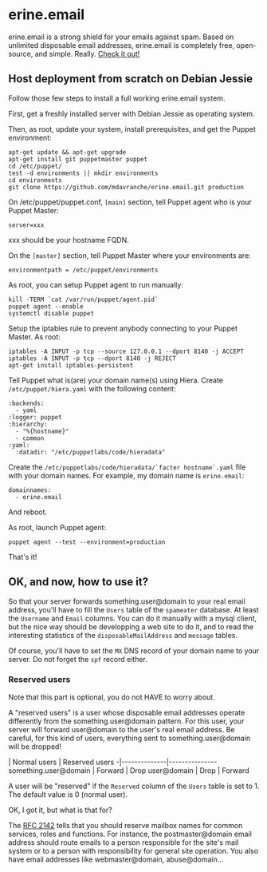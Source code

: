 # erine.email

erine.email is a strong shield for your emails against spam. Based on unlimited disposable email addresses, erine.email is completely free, open-source, and simple. Really. [Check it out!](https://erine.email)

## Host deployment from scratch on Debian Jessie

Follow those few steps to install a full working erine.email system.

First, get a freshly installed server with Debian Jessie as operating system.

Then, as root, update your system, install prerequisites, and get the Puppet environment:

```
apt-get update && apt-get upgrade
apt-get install git puppetmaster puppet
cd /etc/puppet/
test -d environments || mkdir environments
cd environments
git clone https://github.com/mdavranche/erine.email.git production
```

On /etc/puppet/puppet.conf, `[main]` section, tell Puppet agent who is your Puppet Master:

```
server=xxx
```

xxx should be your hostname FQDN.

On the `[master]` section, tell Puppet Master where your environments are:

```
environmentpath = /etc/puppet/environments
```

As root, you can setup Puppet agent to run manually:

```
kill -TERM `cat /var/run/puppet/agent.pid`
puppet agent --enable
systemctl disable puppet
```

Setup the iptables rule to prevent anybody connecting to your Puppet Master. As root:

```
iptables -A INPUT -p tcp --source 127.0.0.1 --dport 8140 -j ACCEPT
iptables -A INPUT -p tcp --dport 8140 -j REJECT
apt-get install iptables-persistent
```

Tell Puppet what is(are) your domain name(s) using Hiera. Create `/etc/puppet/hiera.yaml` with the following content:

```
:backends:
  - yaml
:logger: puppet
:hierarchy:
  - "%{hostname}"
  - common
:yaml:
  :datadir: "/etc/puppetlabs/code/hieradata"
```

Create the ``/etc/puppetlabs/code/hieradata/`facter hostname`.yaml`` file with your domain names. For example, my domain name is `erine.email`:

```
domainnames:
  - erine.email
```

And reboot.

As root, launch Puppet agent:

```
puppet agent --test --environment=production
```

That's it!

## OK, and now, how to use it?

So that your server forwards something.user@domain to your real email address, you'll have to fill the `Users` table of the `spameater` database. At least the `Username` and `Email` columns. You can do it manually with a mysql client, but the nice way should be developping a web site to do it, and to read the interesting statistics of the `disposableMailAddress` and `message` tables.

Of course, you'll have to set the `MX` DNS record of your domain name to your server. Do not forget the `spf` record either.

### Reserved users

Note that this part is optional, you do not HAVE to worry about.

A "reserved users" is a user whose disposable email addresses operate differently from the something.user@domain pattern. For this user, your server will forward user@domain to the user's real email address. Be careful, for this kind of users, everything sent to something.user@domain will be dropped!

 | Normal users | Reserved users
-|--------------|---------------
something.user@domain | Forward | Drop
user@domain | Drop | Forward

A user will be "reserved" if the `Reserved` column of the `Users` table is set to 1. The default value is 0 (normal user).

OK, I got it, but what is that for?

The [RFC 2142](https://www.ietf.org/rfc/rfc2142.txt) tells that you should reserve mailbox names for common services, roles and functions. For instance, the postmaster@domain email address should route emails to a person responsible for the site's mail system or to a person with responsibility for general site operation. You also have email addresses like webmaster@domain, abuse@domain...
